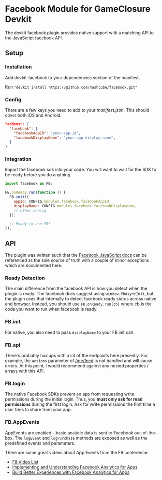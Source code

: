 Facebook Module for GameClosure Devkit
===============

The devkit facebook plugin provides native support with a matching API to the
JavaScript facebook API.

## Setup

### Installation

Add devkit-facebook to your dependencies section of the manifest.

Run
``` "devkit install https://github.com/hashcube/facebook.git" ```

### Config

There are a few keys you need to add to your _manifest.json_. This should cover
both iOS and Android.

```json
"addons": {
  "facebook": {
    "facebookAppID": "your-app-id",
    "facebookDisplayName": "your-app-display-name",
  }
}
```

### Integration

Import the facebook sdk into your code. You will want to wait for the SDK to
be ready before you do anything.

```javascript
import facebook as FB;

FB.onReady.run(function () {
  FB.init({
    appId: CONFIG.modules.facebook.facebookAppID,
    displayName: CONFIG.modules.facebook.facebookDisplayName,
    // other config
  });

  // Ready to use FB!
});
```

## API

The plugin was written such that the [Facebook JavaScript docs][facebook_js] can
be referenced as the sole source of truth with a couple of minor exceptions
which are documented here.

### Ready Detection
The main difference from the facebook API is how you detect when the plugin is
ready. The facebook docs suggest using `window.fbAsyncInit`, but the plugin uses
that internally to detect facebook ready status across native and browser.
Instead, you should use `FB.onReady.run(cb)` where cb is the code you want to
run when facebook is ready.

### FB.init
For native, you also need to pass `displayName` to your FB.init call.

### FB.api
There's probably hiccups with a lot of the endpoints here presently. For
example, the `actions` parameter of [/me/feed][user_feed_docs] is not handled
and will cause errors. At this point, I would recommend against any nested
properties / arrays with this API.

### FB.login

The native Facebook SDKs prevent an app from requesting write permissions during
the initial login. Thus, you **must only ask for read permissions** during the
first login. Ask for write permissions the first time a user tries to share from
your app.

### FB.AppEvents

AppEvents are enabled - basic analytic data is sent to Facebook
out-of-the-box. The `logEvent` and `logPurchase` methods are exposed as well as
the predefined events and parameters.

There are some great videos about App Events from the F8 conference:

 * [F8 Video List](https://developers.facebooklive.com/)
 * [Implementing and Understanding Facebook Analytics for Apps](https://developers.facebooklive.com/videos/534/implementing-and-understanding-facebook-analytics-for-apps)
 * [Build Better Experiences with Facebook Analytics for Apps](https://developers.facebooklive.com/videos/580/build-better-experiences-with-facebook-analytics-for-apps)

[facebook_js]: https://developers.facebook.com/docs/javascript/reference/v2.3
[user_feed_docs]: https://developers.facebook.com/docs/graph-api/reference/v2.3/user/feed/